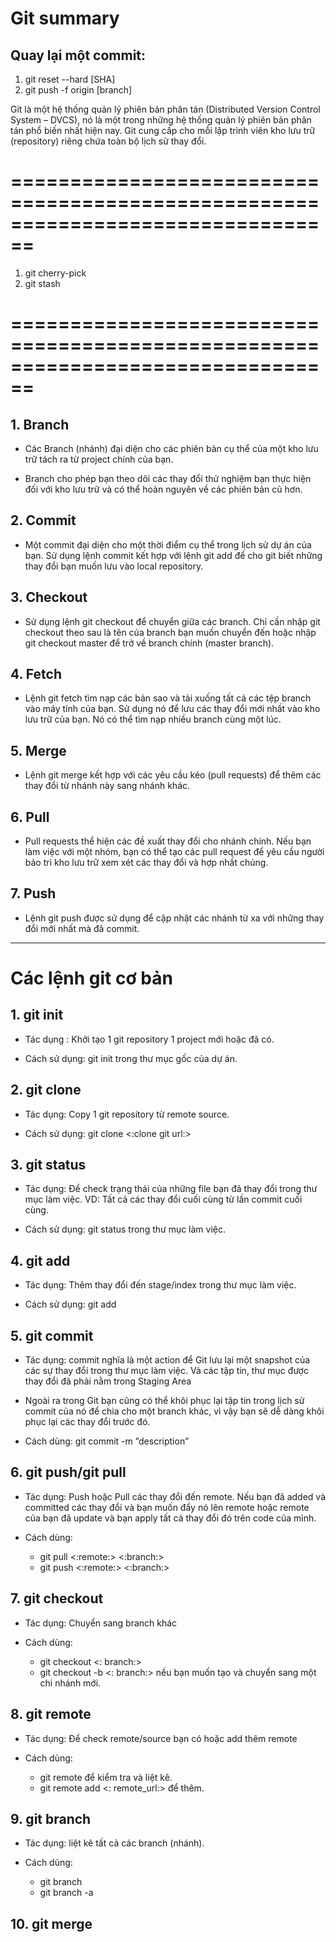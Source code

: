 # Git summary

## Quay lại một commit:
1. git reset --hard [SHA]
2. git push -f origin [branch]

Git là một hệ thống quản lý phiên bản phân tán (Distributed Version Control System – DVCS), nó là một trong những hệ thống quản lý phiên bản phân tán phổ biến nhất hiện nay. Git cung cấp cho mỗi lập trình viên kho lưu trữ (repository) riêng chứa toàn bộ lịch sử thay đổi.
# ================================================================================
1. git cherry-pick
2. git stash
# ================================================================================
## 1. Branch
  - Các Branch (nhánh) đại diện cho các phiên bản cụ thể của một kho lưu trữ tách ra từ project chính của bạn.

  - Branch cho phép bạn theo dõi các thay đổi thử nghiệm bạn thực hiện đối với kho lưu trữ và có thể hoàn nguyên về các phiên bản cũ hơn.

## 2. Commit
  - Một commit đại diện cho một thời điểm cụ thể trong lịch sử dự án của bạn. Sử dụng lệnh commit kết hợp với lệnh git add để cho git biết những thay đổi bạn muốn lưu vào local repository.

## 3. Checkout
  - Sử dụng lệnh git checkout để chuyển giữa các branch. Chỉ cần nhập git checkout theo sau là tên của branch bạn muốn chuyển đến hoặc nhập git checkout master để trở về branch chính (master branch).

## 4. Fetch
  - Lệnh git fetch tìm nạp các bản sao và tải xuống tất cả các tệp branch vào máy tính của bạn. Sử dụng nó để lưu các thay đổi mới nhất vào kho lưu trữ của bạn. Nó có thể tìm nạp nhiều branch cùng một lúc.

## 5. Merge
  - Lệnh git merge kết hợp với các yêu cầu kéo (pull requests) để thêm các thay đổi từ nhánh này sang nhánh khác.

## 6. Pull
  - Pull requests thể hiện các đề xuất thay đổi cho nhánh chính. Nếu bạn làm việc với một nhóm, bạn có thể tạo các pull request để yêu cầu người bảo trì kho lưu trữ xem xét các thay đổi và hợp nhất chúng.

## 7. Push
  - Lệnh git push được sử dụng để cập nhật các nhánh từ xa với những thay đổi mới nhất mà đã commit.

---
# Các lệnh git cơ bản
## 1. git init
  - Tác dụng : Khởi tạo 1 git repository 1 project mới hoặc đã có.
  
  - Cách sử dụng: git init trong thư mục gốc của dự án.

## 2. git clone
  - Tác dụng: Copy 1 git repository từ remote source.
  
  - Cách sử dụng: git clone <:clone git url:>

## 3. git status
  - Tác dụng: Để check trạng thái của những file bạn đã thay đổi trong thư mục làm việc. VD: Tất cả các thay đổi cuối cùng từ lần commit cuối cùng.
  
  - Cách sử dụng: git status trong thư mục làm việc.

## 4. git add
  - Tác dụng: Thêm thay đổi đến stage/index trong thư mục làm việc.
  
  - Cách sử dụng: git add

## 5. git commit
  - Tác dụng: commit nghĩa là một action để Git lưu lại một snapshot của các sự thay đổi trong thư mục làm việc. Và các tập tin, thư mục được thay đổi đã phải nằm trong Staging Area
  - Ngoài ra trong Git bạn cũng có thể khôi phục lại tập tin trong lịch sử commit của nó để chia cho một branch khác, vì vậy bạn sẽ dễ dàng khôi phục lại các thay đổi trước đó.
  
  - Cách dùng: git commit -m ”description”

## 6. git push/git pull
  - Tác dụng: Push hoặc Pull các thay đổi đến remote. Nếu bạn đã added và committed các thay đổi và bạn muốn đẩy nó lên remote hoặc remote của bạn đã update và bạn apply tất cả thay đổi đó trên code của mình.

  - Cách dùng: 
    + git pull <:remote:> <:branch:>
    + git push <:remote:> <:branch:>

## 7. git checkout
  - Tác dụng: Chuyển sang branch khác

  - Cách dùng: 
    + git checkout <: branch:> 
    + git checkout -b <: branch:> nếu bạn muốn tạo và chuyển sang một chi nhánh mới.

## 8. git remote
  - Tác dụng: Để check remote/source bạn có hoặc add thêm remote

  - Cách dùng:
    + git remote để kiểm tra và liệt kê.
    + git remote add <: remote_url:> để thêm.

## 9. git branch
  - Tác dụng: liệt kê tất cả các branch (nhánh).

  - Cách dùng: 
    + git branch
    + git branch -a

## 10. git merge


